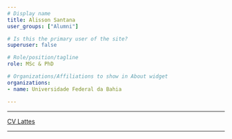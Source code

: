 ```yaml
---
# Display name
title: Alisson Santana
user_groups: ["Alumni"]

# Is this the primary user of the site?
superuser: false

# Role/position/tagline
role: MSc & PhD

# Organizations/Affiliations to show in About widget
organizations:
- name: Universidade Federal da Bahia

---
```


---

[CV Lattes](http://lattes.cnpq.br/8769087052991205)

---
